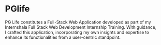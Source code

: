 # PGlife
PG Life constitutes a Full-Stack Web Application developed as part of my Internshala Full Stack Web Development Internship Training. With guidance, I crafted this application, incorporating my own insights and expertise to enhance its functionalities from a user-centric standpoint.
